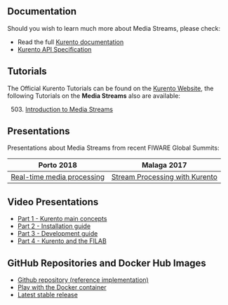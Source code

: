## Documentation

Should you wish to learn much more about Media Streams, please check:

   - Read the full [Kurento documentation](http://kurento.readthedocs.org/en/latest/)
   - [Kurento API Specification](http://docs.streamoriented.apiary.io/)

## Tutorials

The Official Kurento Tutorials can be found on the [Kurento Website](https://doc-kurento.readthedocs.io/en/stable/user/tutorials.html), the following Tutorials on the **Media Streams** also are available:

&nbsp; 503. [Introduction to Media Streams](https://fiware-tutorials.readthedocs.io/en/latest/media-streams)<br/>

## Presentations

Presentations about Media Streams from recent FIWARE Global Summits:

| Porto 2018 | Malaga 2017 |
|------------|-------------|
|[Real-time media processing](https://www.slideshare.net/FI-WARE/fiware-global-summit-realtime-media-stream-processing-using-kurento-97030173)|[Stream Processing with Kurento](https://www.slideshare.net/FI-WARE/fiware-tech-summit-stream-processing-with-kurento-media-server)|

## Video Presentations

* [Part 1 - Kurento main concepts](https://www.youtube.com/watch?v=1EKV1wpz4iU)
* [Part 2 - Installation guide](https://www.youtube.com/watch?v=I-qAFViQfBk)
* [Part 3 - Development guide](https://www.youtube.com/watch?v=rloBE438avU)
* [Part 4 - Kurento and the FILAB](https://www.youtube.com/watch?v=U-_vh03g5cs)


## GitHub Repositories and Docker Hub Images

   - [Github repository (reference implementation)](https://github.com/Kurento/kurento-media-server)
   - [Play with the Docker container](https://hub.docker.com/r/fiware/stream-oriented-kurento/)
   - [Latest stable release](https://github.com/Kurento/kurento-media-server/releases/latest)